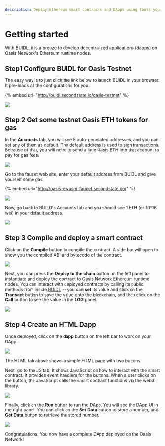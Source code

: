 ```yaml
---
description: Deploy Ethereum smart contracts and DApps using tools you already use
---
```


# Getting started

With BUIDL, it is a breeze to develop decentralized applications \(dapps\) on Oasis Network's Ethereum runtime nodes.

## Step1 Configure BUIDL for Oasis Testnet

The easy way is to just click the link below to launch BUIDL in your browser. It pre-loads all the configurations for you. 

{% embed url="http://buidl.secondstate.io/oasis-testnet" %}

![](../.gitbook/assets/screen-shot-2020-08-19-at-12.02.32-pm.png)

## Step 2 Get some testnet Oasis ETH tokens for gas

In the **Accounts** tab, you will see 5 auto-generated addresses, and you can set any of them as default. The default address is used to sign transactions. Because of that, you will need to send a little Oasis ETH into that account to pay for gas fees. 

![](../.gitbook/assets/screen-shot-2020-08-19-at-12.03.04-pm.png)

Go to the faucet web site, enter your default address from BUIDL and give yourself some gas.

{% embed url="http://oasis-ewasm-faucet.secondstate.co/" %}

![](../.gitbook/assets/screen-shot-2020-08-19-at-12.03.52-pm.png)

Now, go back to BUILD's Accounts tab and you should see 1 ETH \(or 10^18 wei\) in your default address.

![](../.gitbook/assets/screen-shot-2020-08-19-at-12.04.08-pm.png)

## Step 3 Compile and deploy a smart contract

Click on the **Compile** button to compile the contract. A side bar will open to show you the compiled ABI and bytecode of the contract.

![](../.gitbook/assets/buidl-getting_started-02.png)

Next, you can press the **Deploy to the chain** button on the left panel to instantiate and deploy the contract to Oasis Network Ethereum runtime nodes. You can interact with deployed contracts by calling its public methods from inside [BUIDL](http://buidl.secondstate.io/) -- you can **set** its value and click on the **Transact** button to save the value onto the blockchain, and then click on the **Call** button to see the value in the **LOG** panel.

![](../.gitbook/assets/buidl-getting_started-03.png)

## Step 4 Create an HTML Dapp

Once deployed, click on the **dapp** button on the left bar to work on your DApp.

![](../.gitbook/assets/buidl-getting_started-04.png)

The HTML tab above shows a simple HTML page with two buttons.

Next, go to the JS tab. It shows JavaScript on how to interact with the smart contract. It provides event handlers for the buttons. When a user clicks on the button, the JavaScript calls the smart contract functions via the web3 library.

![](../.gitbook/assets/screen-shot-2020-08-19-at-12.18.24-pm.png)

Finally, click on the **Run** button to run the DApp. You will see the DApp UI in the right panel. You can click on the **Set Data** button to store a number, and **Get Data** button to retrieve the stored number.

![](../.gitbook/assets/buidl-getting_started-06.png)

Congratulations. You now have a complete DApp deployed on the Oasis Network!

